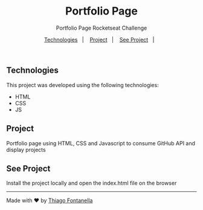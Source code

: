 <h1 align="center"> Portfolio Page </h1>

<p align="center">Portfolio Page Rocketseat Challenge</p>

<p align="center">
  <a href="#-technologies">Technologies</a>&nbsp;&nbsp;&nbsp;|&nbsp;&nbsp;&nbsp;
  <a href="#-project">Project</a>&nbsp;&nbsp;&nbsp;|&nbsp;&nbsp;&nbsp;
  <a href="#-see-project">See Project</a>&nbsp;&nbsp;&nbsp;|&nbsp;&nbsp;&nbsp;
</p>

<br>

## Technologies

This project was developed using the following technologies: 

- HTML
- CSS
- JS

## Project

Portfolio page using HTML, CSS and Javascript to consume GitHub API and display projects

## See Project

Install the project locally and open the index.html file on the browser

---

Made with ♥ by
<a href="https://linkedin.com/in/thiagofontanella">Thiago Fontanella</a>